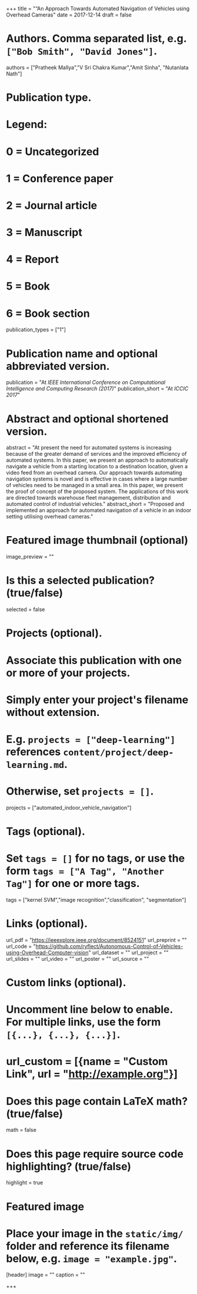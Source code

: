 +++
title = "“An Approach Towards Automated Navigation of Vehicles using Overhead Cameras"
date = 2017-12-14
draft = false

# Authors. Comma separated list, e.g. `["Bob Smith", "David Jones"]`.
authors = ["Pratheek Mallya","V Sri Chakra Kumar","Amit Sinha", "Nutanlata Nath"]

# Publication type.
# Legend:
# 0 = Uncategorized
# 1 = Conference paper
# 2 = Journal article
# 3 = Manuscript
# 4 = Report
# 5 = Book
# 6 = Book section
publication_types = ["1"]

# Publication name and optional abbreviated version.
publication = "At *IEEE International Conference on Computational Intelligence and Computing Research (2017)*"
publication_short = "At *ICCIC 2017*"

# Abstract and optional shortened version.
abstract = "At present the need for automated systems is increasing because of the greater demand of services and the improved efficiency of automated systems. In this paper, we present an approach to automatically navigate a vehicle from a starting location to a destination location, given a video feed from an overhead camera. Our approach towards automating navigation systems is novel and is effective in cases where a large number of vehicles need to be managed in a small area. In this paper, we present the proof of concept of the proposed system. The applications of this work are directed towards warehouse fleet management, distribution and automated control of industrial vehicles."
abstract_short = "Proposed and implemented an approach for automated navigation of a vehicle in an indoor setting utilising overhead cameras."

# Featured image thumbnail (optional)
image_preview = ""

# Is this a selected publication? (true/false)
selected = false

# Projects (optional).
#   Associate this publication with one or more of your projects.
#   Simply enter your project's filename without extension.
#   E.g. `projects = ["deep-learning"]` references `content/project/deep-learning.md`.
#   Otherwise, set `projects = []`.
projects = ["automated_indoor_vehicle_navigation"]

# Tags (optional).
#   Set `tags = []` for no tags, or use the form `tags = ["A Tag", "Another Tag"]` for one or more tags.
tags = ["kernel SVM","image recognition","classification", "segmentation"]

# Links (optional).
url_pdf = "https://ieeexplore.ieee.org/document/8524151"
url_preprint = ""
url_code = "https://github.com/ryflect/Autonomous-Control-of-Vehicles-using-Overhead-Computer-vision"
url_dataset = ""
url_project = ""
url_slides = ""
url_video = ""
url_poster = ""
url_source = ""

# Custom links (optional).
#   Uncomment line below to enable. For multiple links, use the form `[{...}, {...}, {...}]`.
# url_custom = [{name = "Custom Link", url = "http://example.org"}]

# Does this page contain LaTeX math? (true/false)
math = false

# Does this page require source code highlighting? (true/false)
highlight = true

# Featured image
# Place your image in the `static/img/` folder and reference its filename below, e.g. `image = "example.jpg"`.
[header]
image = ""
caption = ""

+++
